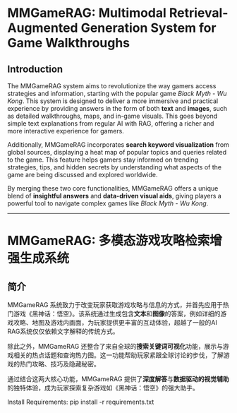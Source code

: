 # MMGameRAG: Multimodal Retrieval-Augmented Generation System for Game Walkthroughs

## Introduction

The MMGameRAG system aims to revolutionize the way gamers access strategies and information, starting with the popular game *Black Myth - Wu Kong*. This system is designed to deliver a more immersive and practical experience by providing answers in the form of both **text** and **images**, such as detailed walkthroughs, maps, and in-game visuals. This goes beyond simple text explanations from regular AI with RAG, offering a richer and more interactive experience for gamers.

Additionally, MMGameRAG incorporates **search keyword visualization** from global sources, displaying a heat map of popular topics and queries related to the game. This feature helps gamers stay informed on trending strategies, tips, and hidden secrets by understanding what aspects of the game are being discussed and explored worldwide.

By merging these two core functionalities, MMGameRAG offers a unique blend of **insightful answers** and **data-driven visual aids**, giving players a powerful tool to navigate complex games like *Black Myth - Wu Kong*.

---

# MMGameRAG: 多模态游戏攻略检索增强生成系统

## 简介

MMGameRAG 系统致力于改变玩家获取游戏攻略与信息的方式，并首先应用于热门游戏《黑神话：悟空》。该系统通过生成包含**文本**和**图像**的答案，例如详细的游戏攻略、地图及游戏内画面，为玩家提供更丰富的互动体验，超越了一般的AI RAG系统仅仅依赖文字解释的传统方式。

除此之外，MMGameRAG 还整合了来自全球的**搜索关键词可视化**功能，展示与游戏相关的热点话题和查询热力图。这一功能帮助玩家紧跟全球讨论的步伐，了解游戏的热门攻略、技巧及隐藏秘密。

通过结合这两大核心功能，MMGameRAG 提供了**深度解答**与**数据驱动的视觉辅助**的独特体验，成为玩家探索复杂游戏如《黑神话：悟空》的强大助手。




Install Requirements:
pip install -r requirements.txt

